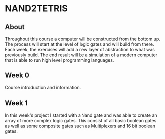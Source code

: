 # NAND2TETRIS

## About
Throughout this course a computer will be constructed from the bottom up. The process will start at the level of logic gates and will build from there. Each week, the exercises will add a new layer of abstraction to what was previously build. The end result will be a simulation of a modern computer that is able to run high level programming languages.

## Week 0
Course introduction and information.

## Week 1
In this week's project I started with a Nand gate and was able to create an array of more complex logic gates. This consist of all basic boolean gates as well as some composite gates such as Multiplexers and 16 bit boolean gates.